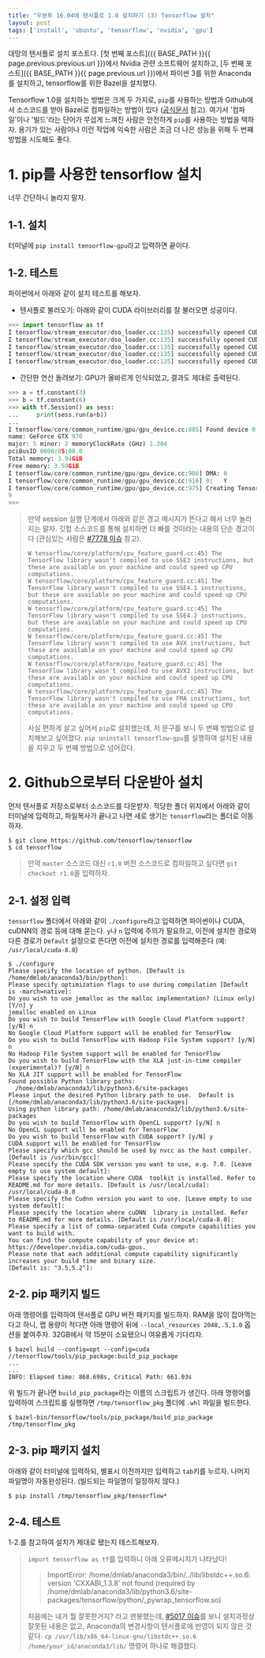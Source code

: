 ```yaml
---
title: "우분투 16.04에 텐서플로 1.0 설치하기 (3) Tensorflow 설치"
layout: post
tags: ['install', 'ubuntu', 'tensorflow', 'nvidia', 'gpu']
---
```


대망의 텐서플로 설치 포스트다. [첫 번째 포스트]({{ BASE_PATH }}{{ page.previous.previous.url }})에서 Nvidia 관련 소프트웨어 설치하고, [두 번째 포스트]({{ BASE_PATH }}{{ page.previous.url }})에서 파이썬 3를 위한 Anaconda를 설치하고, tensorflow를 위한 Bazel을 설치했다.

Tensorflow 1.0을 설치하는 방법은 크게 두 가지로, `pip`를 사용하는 방법과 Github에서 소스코드를 받아 Bazel로 컴파일하는 방법이 있다 ([공식문서](https://www.tensorflow.org/install/install_sources) 참고). 여기서 '컴파일'이나 '빌드'라는 단어가 무섭게 느껴진 사람은 안전하게 `pip`를 사용하는 방법을 택하자. 용기가 있는 사람이나 이런 작업에 익숙한 사람은 조금 더 나은 성능을 위해 두 번쨰 방법을 시도해도 좋다.


# 1. pip를 사용한 tensorflow 설치

너무 간단하니 놀라지 말자.

## 1-1. 설치

터미널에 `pip install tensorflow-gpu`라고 입력하면 끝이다.

## 1-2. 테스트

파이썬에서 아래와 같이 설치 테스트를 해보자.

- 텐서플로 불러오기: 아래와 같이 CUDA 라이브러리를 잘 불러오면 성공이다.

```python
>>> import tensorflow as tf
I tensorflow/stream_executor/dso_loader.cc:135] successfully opened CUDA library libcublas.so.8.0 locally
I tensorflow/stream_executor/dso_loader.cc:135] successfully opened CUDA library libcudnn.so.5 locally
I tensorflow/stream_executor/dso_loader.cc:135] successfully opened CUDA library libcufft.so.8.0 locally
I tensorflow/stream_executor/dso_loader.cc:135] successfully opened CUDA library libcuda.so.1 locally
I tensorflow/stream_executor/dso_loader.cc:135] successfully opened CUDA library libcurand.so.8.0 locally
```

- 간단한 연산 돌려보기: GPU가 올바르게 인식되었고, 결과도 제대로 출력된다.

```python
>>> a = tf.constant(3)
>>> b = tf.constant(6)
>>> with tf.Session() as sess:
...     print(sess.run(a+b))
... 
I tensorflow/core/common_runtime/gpu/gpu_device.cc:885] Found device 0 with properties: 
name: GeForce GTX 970
major: 5 minor: 2 memoryClockRate (GHz) 1.304
pciBusID 0000:05:00.0
Total memory: 3.94GiB
Free memory: 3.59GiB
I tensorflow/core/common_runtime/gpu/gpu_device.cc:906] DMA: 0 
I tensorflow/core/common_runtime/gpu/gpu_device.cc:916] 0:   Y 
I tensorflow/core/common_runtime/gpu/gpu_device.cc:975] Creating TensorFlow device (/gpu:0) -> (device: 0, name: GeForce GTX 970, pci bus id: 0000:05:00.0)
9
>>> 
```

> 만약 session 실행 단계에서 아래와 같은 경고 메시지가 뜬다고 해서 너무 놀라지는 말자. 깃헙 소스코드를 통해 설치하면 더 빠를 것이라는 내용의 단순 경고이다 (관심있는 사람은 [#7778 이슈](https://github.com/tensorflow/tensorflow/issues/7778) 참고).
>
> ```
> W tensorflow/core/platform/cpu_feature_guard.cc:45] The TensorFlow library wasn't compiled to use SSE3 instructions, but these are available on your machine and could speed up CPU computations.
> W tensorflow/core/platform/cpu_feature_guard.cc:45] The TensorFlow library wasn't compiled to use SSE4.1 instructions, but these are available on your machine and could speed up CPU computations.
> W tensorflow/core/platform/cpu_feature_guard.cc:45] The TensorFlow library wasn't compiled to use SSE4.2 instructions, but these are available on your machine and could speed up CPU computations.
> W tensorflow/core/platform/cpu_feature_guard.cc:45] The TensorFlow library wasn't compiled to use AVX instructions, but these are available on your machine and could speed up CPU computations.
> W tensorflow/core/platform/cpu_feature_guard.cc:45] The TensorFlow library wasn't compiled to use AVX2 instructions, but these are available on your machine and could speed up CPU computations.
> W tensorflow/core/platform/cpu_feature_guard.cc:45] The TensorFlow library wasn't compiled to use FMA instructions, but these are available on your machine and could speed up CPU computations.
> ```
> 
> 사실 편하게 살고 싶어서 `pip`로 설치했는데, 저 문구를 보니 두 번째 방법으로 설치해보고 싶어졌다. `pip uninstall tensorflow-gpu`를 실행하여 설치된 내용을 지우고 두 번째 방법으로 넘어갔다.


# 2. Github으로부터 다운받아 설치

먼저 텐서플로 저장소로부터 소스코드를 다운받자. 적당한 폴더 위치에서 아래와 같이 터미널에 입력하고, 파일복사가 끝나고 나면 새로 생기는 `tensorflow`라는 폴더로 이동하자.

```terminal
$ git clone https://github.com/tensorflow/tensorflow
$ cd tensorflow
```

> 만약 `master` 소스코드 대신 `r1.0` 버전 소스코드로 컴파일하고 싶다면 `git checkout r1.0`을 입력하자.

## 2-1. 설정 입력

`tensorflow` 폴더에서 아래와 같이 `./configure`라고 입력하면 파이썬이나 CUDA, cuDNN의 경로 등에 대해 묻는다. `y`나 `n` 입력에 주의가 필요하고, 이전에 설치한 경로와 다른 경로가 `Default` 설정으로 뜬다면 이전에 설치한 경로를 입력해준다 (예: `/usr/local/cuda-8.0`)

```
$ ./configure
Please specify the location of python. [Default is /home/dmlab/anaconda3/bin/python]: 
Please specify optimization flags to use during compilation [Default is -march=native]: 
Do you wish to use jemalloc as the malloc implementation? (Linux only) [Y/n] y
jemalloc enabled on Linux
Do you wish to build TensorFlow with Google Cloud Platform support? [y/N] n
No Google Cloud Platform support will be enabled for TensorFlow
Do you wish to build TensorFlow with Hadoop File System support? [y/N] n
No Hadoop File System support will be enabled for TensorFlow
Do you wish to build TensorFlow with the XLA just-in-time compiler (experimental)? [y/N] n
No XLA JIT support will be enabled for TensorFlow
Found possible Python library paths:
  /home/dmlab/anaconda3/lib/python3.6/site-packages
Please input the desired Python library path to use.  Default is [/home/dmlab/anaconda3/lib/python3.6/site-packages]
Using python library path: /home/dmlab/anaconda3/lib/python3.6/site-packages
Do you wish to build TensorFlow with OpenCL support? [y/N] n
No OpenCL support will be enabled for TensorFlow
Do you wish to build TensorFlow with CUDA support? [y/N] y
CUDA support will be enabled for TensorFlow
Please specify which gcc should be used by nvcc as the host compiler. [Default is /usr/bin/gcc]: 
Please specify the CUDA SDK version you want to use, e.g. 7.0. [Leave empty to use system default]: 
Please specify the location where CUDA  toolkit is installed. Refer to README.md for more details. [Default is /usr/local/cuda]: /usr/local/cuda-8.0
Please specify the Cudnn version you want to use. [Leave empty to use system default]: 
Please specify the location where cuDNN  library is installed. Refer to README.md for more details. [Default is /usr/local/cuda-8.0]: 
Please specify a list of comma-separated Cuda compute capabilities you want to build with.
You can find the compute capability of your device at: https://developer.nvidia.com/cuda-gpus.
Please note that each additional compute capability significantly increases your build time and binary size.
[Default is: "3.5,5.2"]: 
```

## 2-2. pip 패키지 빌드

아래 명령어를 입력하여 텐서플로 GPU 버전 패키지를 빌드하자. RAM을 많이 잡아먹는다고 하니, 랩 용량이 적다면 아래 명령어 뒤에 `--local_resources 2048,.5,1.0` 옵션을 붙여주자. 32GB에서 약 15분이 소요됐으니 여유롭게 기다리자.

```terminal
$ bazel build --config=opt --config=cuda //tensorflow/tools/pip_package:build_pip_package
...
...
INFO: Elapsed time: 868.698s, Critical Path: 661.03s
```

위 빌드가 끝나면 `build_pip_package`라는 이름의 스크립트가 생긴다. 아래 명령어를 입력하여 스크립트를 실행하면 `/tmp/tensorflow_pkg` 폴더에 `.whl` 파일을 빌드한다.

```terminal
$ bazel-bin/tensorflow/tools/pip_package/build_pip_package /tmp/tensorflow_pkg
```

## 2-3. pip 패키지 설치

아래와 같이 터미널에 입력하되, 별표시 이전까지만 입력하고 `tab`키를 누르자. 나머지 파일명이 자동완성된다. (빌드되는 파일명이 일정하지 않다.)

```terminal
$ pip install /tmp/tensorflow_pkg/tensorflow*
```

## 2-4. 테스트

1-2.를 참고하여 설치가 제대로 됐는지 테스트해보자. 

> `import tensorflow as tf`를 입력하니 아래 오류메시지가 나타났다!
>> ImportError: /home/dmlab/anaconda3/bin/../lib/libstdc++.so.6: version 'CXXABI_1.3.8' not found (required by /home/dmlab/anaconda3/lib/python3.6/site-packages/tensorflow/python/_pywrap_tensorflow.so)
> 
> 처음에는 내가 뭘 잘못한거지? 라고 멘붕했는데, [#5017 이슈](https://github.com/tensorflow/tensorflow/issues/5017)를 보니 설치과정상 잘못된 내용은 없고, Anaconda의 변경사항이 텐서플로에 반영이 되지 않은 것 같다. `cp /usr/lib/x86_64-linux-gnu/libstdc++.so.6 /home/your_id/anaconda3/lib/` 명령어 하나로 해결했다.